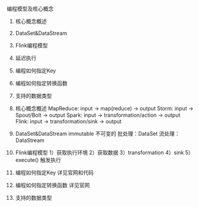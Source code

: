 编程模型及核心概念


1. 核心概念概述
2. DataSet&DataStream
3. Flink编程模型
4. 延迟执行
5. 编程如何指定Key
6. 编程如何指定转换函数
7. 支持的数据类型



1. 核心概念概述
MapReduce: input -> map(reduce) -> output
Storm: input -> Spout/Bolt -> output
Spark: input -> transformation/action -> output
Flink: input -> transformation/sink -> output




2. DataSet&DataStream
   immutable  不可变的
   批处理：DataSet
   流处理：DataStream



3. Flink编程模型
	1）获取执行环境
	2）获取数据
	3）transformation
	4）sink
	5）execute() 触发执行



5. 编程如何指定Key
	详见官网和代码



6. 编程如何指定转换函数
	详见官网



7. 支持的数据类型



